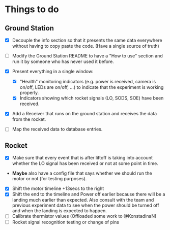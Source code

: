 # Things to do

## Ground Station

- [X] Decouple the info section so that it presents the same data everywhere without having to copy paste the code. (Have a single source of truth)
- [ ] Modify the Ground Station README to have a "How to use" section and run it by someone who has never used it before.
- [X] Present everything in a single window:
  - [X] "Health" monitoring indicators (e.g. power is received, camera is on/off, LEDs are on/off, …) to indicate that the experiment is working properly.
  - [X] Indicators showing which rocket signals (LO, SODS, SOE) have been received.
- [X] Add a Receiver that runs on the ground station and receives the data from the rocket.
- [ ] Map the received data to database entries.


## Rocket

- [X] Make sure that every event that is after liftoff is taking into account whether the LO signal has been received or not at some point in time.
- **Maybe** also have a config file that says whether we should run the motor or not (for testing purposes).
- [X] Shift the motor timeline +13secs to the right
- [X] Shift the end to the timeline and Power off earlier because there will be a landing much earlier than expected. Also consult with the team and previous experiment data to see when the power should be turned off and when the landing is expected to happen.
- [ ] Calibrate thermistor values (Offloaded some work to @KonstadinaN)
- [ ] Rocket signal recognition testing or change of pins